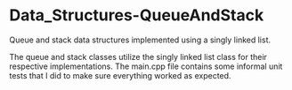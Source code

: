 # Data_Structures-QueueAndStack
Queue and stack data structures implemented using a singly linked list.

The queue and stack classes utilize the singly linked list class for their respective implementations.
The main.cpp file contains some informal unit tests that I did to make sure everything worked as expected.
